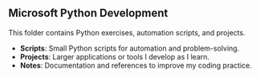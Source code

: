 ## Microsoft Python Development
This folder contains Python exercises, automation scripts, and projects.

- **Scripts**: Small Python scripts for automation and problem-solving.  
- **Projects**: Larger applications or tools I develop as I learn.  
- **Notes**: Documentation and references to improve my coding practice.  

